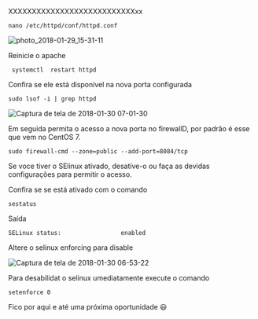 XXXXXXXXXXXXXXXXXXXXXXXXXXXxx

```
nano /etc/httpd/conf/httpd.conf
```

![photo_2018-01-29_15-31-11](https://3.bp.blogspot.com/-Y6pnqMnLAb0/WnA1Y01iBqI/AAAAAAAAB_Y/GnMRtLegZyctv0IZ4i8hsXDRC6oPBUS7QCKgBGAs/s1600/photo_2018-01-29_15-31-11.jpg)

Reinicie o apache

```
 systemctl  restart httpd
```

Confira se ele está disponível na nova porta configurada

```
sudo lsof -i | grep httpd
```

![Captura de tela de 2018-01-30 07-01-30](https://3.bp.blogspot.com/-RBK8qD3Wnxc/WnA1Y_xzdgI/AAAAAAAAB_Y/evUZBaeTlKIvsHo8wcVUwTnuh_dJC4XUgCKgBGAs/s1600/Captura%2Bde%2Btela%2Bde%2B2018-01-30%2B07-01-30.png)

Em seguida permita o acesso a nova porta no firewallD, por padrão é esse que vem no CentOS 7.

```
sudo firewall-cmd --zone=public --add-port=8084/tcp
```

Se voce tiver o SElinux ativado, desatíve-o ou faça as devidas configurações para permitir o acesso.

Confira se se está ativado com o comando

```
sestatus
```

Saída

```
SELinux status:                 enabled 
```

Altere o selinux enforcing para disable

![Captura de tela de 2018-01-30 06-53-22](https://2.bp.blogspot.com/-y48H0KW0qBI/WnA1Y1sDPVI/AAAAAAAAB_Y/Fu4maCR8seI1dppOJm1v2B4IWaoDeq3LgCKgBGAs/s1600/Captura%2Bde%2Btela%2Bde%2B2018-01-30%2B06-53-22.png)

Para desabilidat o selinux umediatamente execute o comando

```
setenforce 0
```

Fico por aqui e até uma próxima oportunidade 😃
